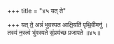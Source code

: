 +++
title = "४५ यत् ते"

+++
यत् ते॒ अन्नं॑ भुवस्पत आक्षि॒यति॑ पृथि॒वीमनु॑ ।  
तस्य॑ न॒स्त्वं भु॑वस्पते सं॒प्रय॑च्छ प्रजापते ॥४५॥  